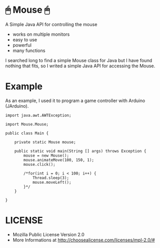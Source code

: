 # 🖱 Mouse 🖱
A Simple Java API for controlling the mouse

- works on multiple monitors
- easy to use
- powerful
- many functions

I searched long to find a simple Mouse class for Java but I have found nothing that fits, 
so I writed a simple Java API for accessing the Mouse.

# Example

As an example, I used it to program a game controller with Arduino (JArduino).

```
import java.awt.AWTException;

import Mouse.Mouse;

public class Main {
	
	private static Mouse mouse;
	
	public static void main(String [] args) throws Exception {
		mouse = new Mouse();
		mouse.animateMove(100, 150, 1);
		mouse.click();
		
    	/*for(int i = 0; i < 100; i++) {
    		Thread.sleep(3);
    		mouse.moveLeft();
		}*/
	}

}
```
# LICENSE

- Mozilla Public License Version 2.0
- More Informations at   http://choosealicense.com/licenses/mpl-2.0/#
